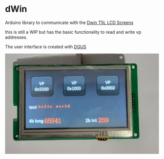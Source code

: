 # dWin

Arduino library to communicate with the <a href=https://www.dwin-global.com/t5l-uart-lcd-module/>Dwin T5L LCD Screens</a>

this is still a WIP but has the basic functionality to read and write vp addresses.


The user interface is created with <a href=https://www.dwin-global.com/tool/>DGUS</a> 


<img src=https://github.com/stooged/dWin/blob/main/image/screen.jpg><br>